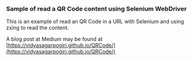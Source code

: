 ### Sample of read a QR Code content using Selenium WebDriver

This is an example of read an QR Code in a URL with Selenium and using zxing to read the content.

A blog post at Medium may be found at [https://vidyasagarpogiri.github.io/QRCode/](https://vidyasagarpogiri.github.io/QRCode/)
